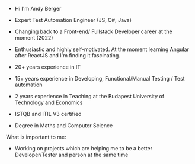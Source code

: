 - Hi I'm Andy Berger

- Expert Test Automation Engineer (JS, C#, Java)
- Changing back to a Front-end/ Fullstack Developer career at the moment (2022)

- Enthusiastic and highly self-motivated. At the moment learning Angular after ReactJS and I'm finding it fascinating.

- 20+ years experience in IT
- 15+ years experience in Developing, Functional/Manual Testing / Test automation
- 2 years experience in Teaching at the Budapest University of Technology and Economics 
- ISTQB and ITIL V3 certified
- Degree in Maths and Computer Science

What is important to me:

- Working on projects which are helping me to be a better Developer/Tester and person at the same time
<!---
peterdiamant/peterdiamant is a ✨ special ✨ repository because its `README.md` (this file) appears on your GitHub profile.
You can click the Preview link to take a look at your changes.
--->
